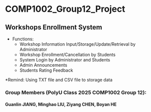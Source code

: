 # COMP1002_Group12_Project

## Workshops Enrollment System
- Functions:
  - Workshop Information Input/Storage/Update/Retrieval by Administrator
  - Workshop Enrollment/Cancellation by Students
  - System Login by Administrator and Students
  - Admin Announcements
  - Students Rating Feedback
 
*Remind: Using TXT file and CSV file to storage data

### Group Members (PolyU Class 2025 COMP1002 Group 12): 
#### Guanlin JIANG, Minghao LIU, Ziyang CHEN, Boyan HE

